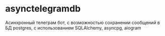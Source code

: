 # asynctelegramdb

Асинхронный телеграм бот, с возможностью сохранении сообщений в БД postgres, с использованием SQLAlchemy, asyncpg, aiogram

